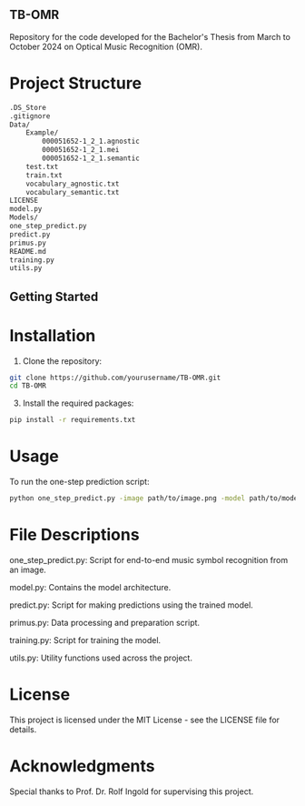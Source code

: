 ## TB-OMR

Repository for the code developed for the Bachelor's Thesis from March to October 2024 on Optical Music Recognition (OMR).

# Project Structure
```sh
.DS_Store
.gitignore
Data/
    Example/
        000051652-1_2_1.agnostic
        000051652-1_2_1.mei
        000051652-1_2_1.semantic
    test.txt
    train.txt
    vocabulary_agnostic.txt
    vocabulary_semantic.txt
LICENSE
model.py
Models/
one_step_predict.py
predict.py
primus.py
README.md
training.py
utils.py
```

## Getting Started

# Installation
1. Clone the repository:
```sh
git clone https://github.com/yourusername/TB-OMR.git
cd TB-OMR
```
3. Install the required packages:
```sh
pip install -r requirements.txt
```

# Usage
To run the one-step prediction script:
```sh
python one_step_predict.py -image path/to/image.png -model path/to/model.h5 -vocabulary path/to/vocabulary.txt
```

# File Descriptions
one_step_predict.py: Script for end-to-end music symbol recognition from an image.

model.py: Contains the model architecture.

predict.py: Script for making predictions using the trained model.

primus.py: Data processing and preparation script.

training.py: Script for training the model.

utils.py: Utility functions used across the project.


# License
This project is licensed under the MIT License - see the LICENSE file for details.

# Acknowledgments
Special thanks to Prof. Dr. Rolf Ingold for supervising this project.

